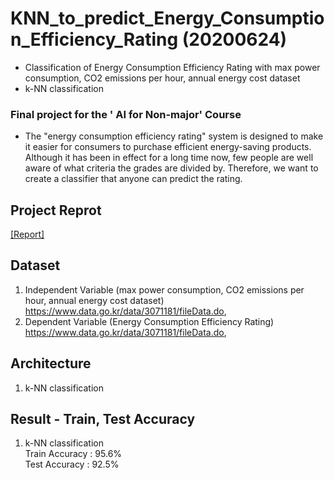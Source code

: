 # KNN_to_predict_Energy_Consumption_Efficiency_Rating (20200624)
- Classification of Energy Consumption Efficiency Rating with max power consumption, CO2 emissions per hour, annual energy cost dataset
- k-NN classification

### Final project for the ' AI for Non-major' Course
- The "energy consumption efficiency rating" system is designed to make it easier for consumers to purchase efficient energy-saving products.
Although it has been in effect for a long time now, few people are well aware of what criteria the grades are divided by. 
Therefore, we want to create a classifier that anyone can predict the rating.

## Project Reprot
[[Report]](https://github.com/OH-Seoyoung/KNN_to_predict_Energy_Consumption_Efficiency_Rating/blob/master/%5B%EA%B8%B0%EB%A7%90%EA%B3%A0%EC%82%AC%20%EB%8C%80%EC%B2%B4%EA%B3%BC%EC%A0%9C%5D%202017010698%20%EC%88%98%ED%95%99%EA%B3%BC%20%EC%98%A4%EC%84%9C%EC%98%81.pdf)

## Dataset
1. Independent Variable (max power consumption, CO2 emissions per hour, annual energy cost dataset)
  https://www.data.go.kr/data/3071181/fileData.do,
2. Dependent Variable (Energy Consumption Efficiency Rating)  
  https://www.data.go.kr/data/3071181/fileData.do,

## Architecture
1. k-NN classification

## Result - Train, Test Accuracy
1. k-NN classification  
  Train Accuracy : 95.6%  
  Test Accuracy : 92.5%
